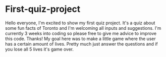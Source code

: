 # First-quiz-project
Hello everyone, I'm excited to show my first quiz project. It's a quiz about some fun facts of Toronto and I'm welcoming all inputs and suggestions. I'm currently 3 weeks into coding so please free to give me advice to improve this code. Thanks!
My goal here was to make a little game where the user has a certain amount of lives. Pretty much just answer the questions and if you lose all 5 lives it's game over.

